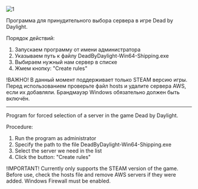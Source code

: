 ![1](https://github.com/user-attachments/assets/3327d0d5-3119-4efc-9674-eab9b919f7ad)

Программа для принудительного выбора сервера в игре Dead by Daylight.

Порядок действий:
1. Запускаем программу от имени администратора
2. Указываем путь к файлу DeadByDaylight-Win64-Shipping.exe
3. Выбираем нужный нам сервер в списке
4. Жмем кнопку: "Create rules"

!ВАЖНО! 
В данный момент поддерживает только STEAM версию игры.
Перед использованием проверьте файл hosts и удалите сервера AWS, если их добавляли.
Брандмауэр Windows обязательно должен быть включён.

-----------------------------------------------------------------------------------------------------------------------

Program for forced selection of a server in the game Dead by Daylight.

Procedure:
1. Run the program as administrator
2. Specify the path to the file DeadByDaylight-Win64-Shipping.exe
3. Select the server we need in the list
4. Click the button: "Create rules"

!IMPORTANT! 
Currently only supports the STEAM version of the game.
Before use, check the hosts file and remove AWS servers if they were added.
Windows Firewall must be enabled.
